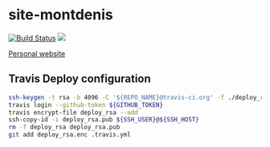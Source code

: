 # site-montdenis

[![Build Status](https://travis-ci.org/ViBiOh/site-montdenis.svg?branch=master)](https://travis-ci.org/ViBiOh/site-montdenis) [![](https://images.microbadger.com/badges/image/vibioh/site-montdenis.svg)](https://microbadger.com/images/vibioh/site-montdenis "Get your own image badge on microbadger.com")

[Personal website](https://pension-montdenis.fr)

## Travis Deploy configuration

```bash
ssh-keygen -t rsa -b 4096 -C '${REPO_NAME}@travis-ci.org' -f ./deploy_rsa
travis login --github-token ${GITHUB_TOKEN}
travis encrypt-file deploy_rsa --add
ssh-copy-id -i deploy_rsa.pub ${SSH_USER}@${SSH_HOST}
rm -f deploy_rsa deploy_rsa.pub
git add deploy_rsa.enc .travis.yml
```
